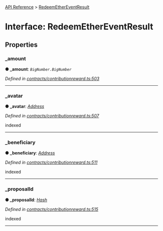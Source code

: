 [API Reference](../README.md) > [RedeemEtherEventResult](../interfaces/RedeemEtherEventResult.md)



# Interface: RedeemEtherEventResult


## Properties
<a id="_amount"></a>

###  _amount

**●  _amount**:  *`BigNumber.BigNumber`* 

*Defined in [contracts/contributionreward.ts:503](https://github.com/daostack/arc.js/blob/caacbb2/lib/contracts/contributionreward.ts#L503)*





___

<a id="_avatar"></a>

###  _avatar

**●  _avatar**:  *[Address](../#Address)* 

*Defined in [contracts/contributionreward.ts:507](https://github.com/daostack/arc.js/blob/caacbb2/lib/contracts/contributionreward.ts#L507)*



indexed




___

<a id="_beneficiary"></a>

###  _beneficiary

**●  _beneficiary**:  *[Address](../#Address)* 

*Defined in [contracts/contributionreward.ts:511](https://github.com/daostack/arc.js/blob/caacbb2/lib/contracts/contributionreward.ts#L511)*



indexed




___

<a id="_proposalId"></a>

###  _proposalId

**●  _proposalId**:  *[Hash](../#Hash)* 

*Defined in [contracts/contributionreward.ts:515](https://github.com/daostack/arc.js/blob/caacbb2/lib/contracts/contributionreward.ts#L515)*



indexed




___


